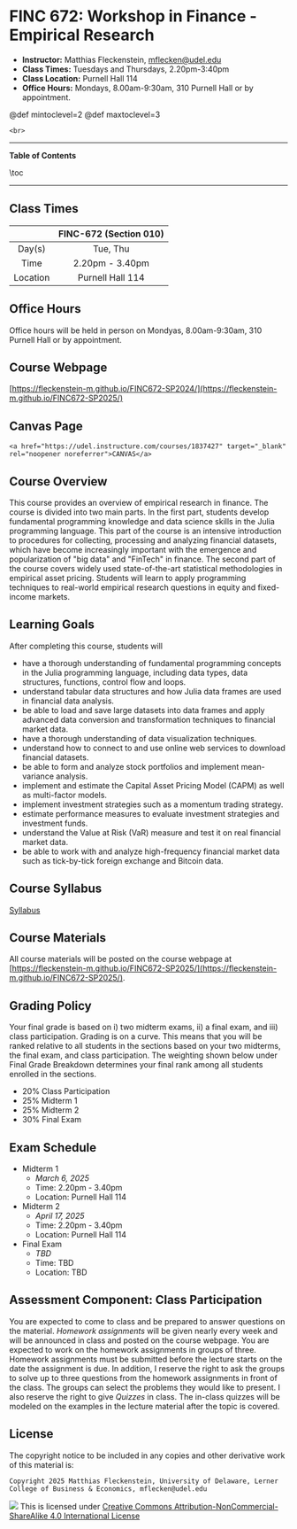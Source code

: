 
# FINC 672: Workshop in Finance - Empirical Research


* **Instructor:** Matthias Fleckenstein, [mflecken@udel.edu](mailto:mflecken@udel.edu)
* **Class Times:** Tuesdays and Thursdays, 2.20pm-3:40pm 
* **Class Location:** Purnell Hall 114
* **Office Hours:** Mondays, 8.00am-9:30am, 310 Purnell Hall or by appointment.

@def mintoclevel=2 
@def maxtoclevel=3

~~~
<br>
~~~

---

**Table of Contents**

\toc

---


## Class Times

|             | FINC-672 (Section 010)        | 
| :--------:  | :----------------------------:| 
| Day(s)      | Tue, Thu                      | 
| Time        | 2.20pm - 3.40pm               | 
| Location    | Purnell Hall 114              | 


## Office Hours
Office hours will be held in person on Mondyas, 8.00am-9:30am, 310 Purnell Hall or by appointment.


## Course Webpage
[https://fleckenstein-m.github.io/FINC672-SP2024/](https://fleckenstein-m.github.io/FINC672-SP2025/)


## Canvas Page
~~~
<a href="https://udel.instructure.com/courses/1837427" target="_blank" rel="noopener noreferrer">CANVAS</a>
~~~




## Course Overview

This course provides an overview of empirical research in finance.
The course is divided into two main parts. In the first part, students develop fundamental programming 
knowledge and data science skills in the Julia programming language.
This part of the course is an intensive introduction to procedures for collecting, processing and analyzing financial datasets, 
which have become increasingly important with the emergence and popularization of "big data" and "FinTech" in finance. 
The second part of the course covers widely used state-of-the-art statistical methodologies in empirical asset pricing. 
Students will learn to apply programming techniques to real-world empirical research questions in equity and fixed-income markets.


## Learning Goals

After completing this course, students will 

- have a thorough understanding of fundamental programming concepts in the Julia programming language, including data types, data structures, functions, control flow and loops.
- understand tabular data structures and how Julia data frames are used in financial data analysis.
- be able to load and save large datasets into data frames and apply advanced data conversion and transformation techniques to financial market data.
- have a thorough understanding of data visualization techniques.
- understand how to connect to and use online web services to download financial datasets.
- be able to form and analyze stock portfolios and implement mean-variance analysis.
- implement and estimate the Capital Asset Pricing Model (CAPM) as well as multi-factor models.
- implement investment strategies such as a momentum trading strategy.
- estimate performance measures to evaluate investment strategies and investment funds.
- understand the Value at Risk (VaR) measure and test it on real financial market data.
- be able to work with and analyze high-frequency financial market data such as tick-by-tick foreign exchange and Bitcoin data.



## Course Syllabus
[Syllabus](./assets/FINC672_Syllabus_SP25.pdf)


## Course Materials
All course materials will be posted on the course webpage at [https://fleckenstein-m.github.io/FINC672-SP2025/](https://fleckenstein-m.github.io/FINC672-SP2025/).




## Grading Policy

Your final grade is based on i) two midterm exams, ii) a final exam, and iii) class participation. Grading is on a curve. This means that you will be ranked relative to all students in the sections based on your two midterms, the final exam, and class participation. The weighting shown below under Final Grade Breakdown determines your final rank among all students enrolled in the sections.

- 20% Class Participation
- 25% Midterm 1
- 25% Midterm 2
- 30% Final Exam


## Exam Schedule
- Midterm 1
  - *March 6, 2025* 
  - Time: 2.20pm - 3.40pm 
  - Location: Purnell Hall 114
- Midterm 2
  - *April 17, 2025* 
  - Time: 2.20pm - 3.40pm
  - Location: Purnell Hall 114
- Final Exam
  - *TBD*
  - Time: TBD
  - Location: TBD


## Assessment Component: Class Participation

You are expected to come to class and be prepared to answer questions on the material. *Homework assignments* will be given nearly every week and will be announced in class and posted on the course webpage. You are expected to work on the homework assignments in groups of three. Homework assignments must be submitted before the lecture starts on the date the assignment is due. In addition, I reserve the right to ask the groups to solve up to three questions from the homework assignments in front of the class. The groups can select the problems they would like to present. I also reserve the right to give *Quizzes* in class. The in-class quizzes will be modeled on the examples in the lecture material after the topic is covered.   


## License

The copyright notice to be included in any copies and other derivative work of this material is:

```
Copyright 2025 Matthias Fleckenstein, University of Delaware, Lerner College of Business & Economics, mflecken@udel.edu
```

![](https://licensebuttons.net/l/by-nc-sa/4.0/80x15.png) This is licensed under [Creative Commons Attribution-NonCommercial-ShareAlike 4.0 International License](http://creativecommons.org/licenses/by-nc-sa/4.0/)
